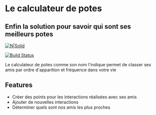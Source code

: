 # Le calculateur de potes
## Enfin la solution pour savoir qui sont ses meilleurs potes

[![N|Solid](https://cldup.com/dTxpPi9lDf.thumb.png)](https://nodesource.com/products/nsolid)

[![Build Status](https://travis-ci.org/joemccann/dillinger.svg?branch=master)](https://travis-ci.org/joemccann/dillinger)

Le calculateur de potes comme son nom l'indique permet de classer ses amis par ordre d'apparition et fréquence dans votre vie 

## Features

- Créer des points pour les interactions réalisées avec ses amis
- Ajouter de nouvelles interactions
- Déterminer quels sont nos amis les plus proches


